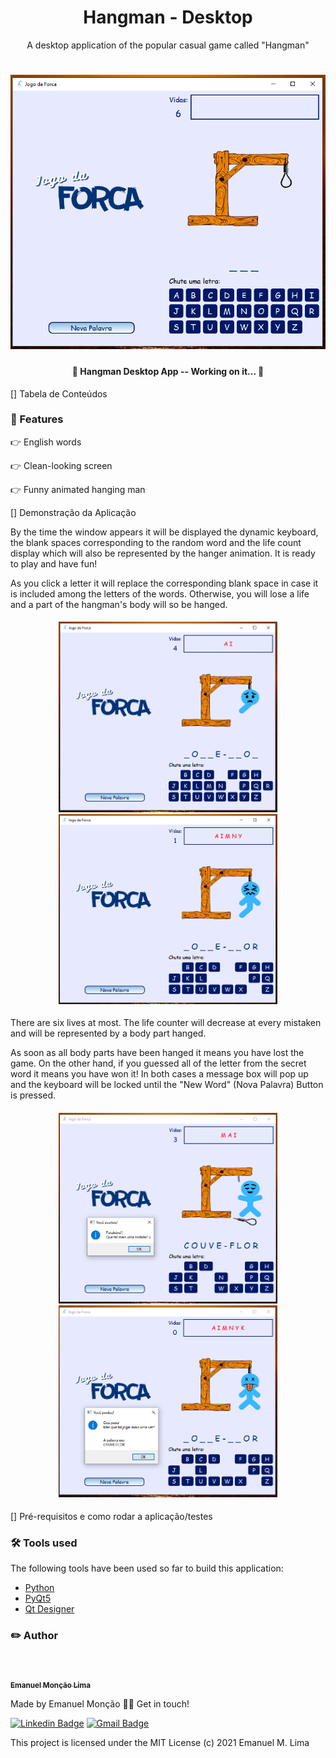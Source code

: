 <h1 align="center"> Hangman - Desktop</h1>

<p align="center">A desktop application of the popular casual game called "Hangman"</p>

<h1 align="center">
<img src="screenshots\homescreen.PNG" width=600/>
</h1>


<h4 align="center"> 
	🚧  Hangman Desktop App -- Working on it...  🚧
</h4>


[] Tabela de Conteúdos


### :memo: Features

:point_right: English words

:point_right: Clean-looking screen

:point_right: Funny animated hanging man


[] Demonstração da Aplicação

By the time the window appears it will be displayed the dynamic keyboard, the blank spaces corresponding to the random word and the life count display which will also be represented by the hanger animation. It is ready to play and have fun!

As you click a letter it will replace the corresponding blank space in case it is included among the letters of the words. Otherwise, you will lose a life and a part of the hangman's body will so be hanged.

<h4 align="center"> 
	<img src="screenshots\middlegame.PNG" width=350/>
    <img src="screenshots\almost_losing.PNG" width="350" />
</h4>

There are six lives at most. The life counter will decrease at every mistaken  and will be represented by a body part hanged.

As soon as all body parts have been hanged it means you have lost the game. On the other hand, if you guessed all of the letter from the secret word it means you have won it! In both cases a message box will pop up and the keyboard will be locked until the "New Word" (Nova Palavra) Button is pressed.

<h4 align="center"> 
	<img src="screenshots\won.PNG" width=350/>
    <img src="screenshots\lost.PNG" width="350" />
</h4>

[] Pré-requisitos e como rodar a aplicação/testes


### 🛠 Tools used

The following tools have been used so far to build this application:

- [Python](https://www.python.org/)
- [PyQt5](https://pypi.org/project/PyQt5/)
- [Qt Designer](https://build-system.fman.io/qt-designer-download)



### :pencil2: Author
</br>

<a href="https://github.com/e-moncao-lima">
 <img style="border-radius: 50%;" src="https://avatars.githubusercontent.com/u/63475219?s=460&u=fa6371e276f303265666cc50a98e40f215bf9c86&v=4" width="100px;" alt=""/>
 <br />
 <sub><b>Emanuel Monção Lima</b></sub></a>


Made by Emanuel Monção 👋🏽 Get in touch!

[![Linkedin Badge](https://img.shields.io/badge/-Emanuel-blue?style=flat-square&logo=Linkedin&logoColor=white&link=https://www.linkedin.com/in/emanuel-lima-139761133/)](https://www.linkedin.com/in/emanuel-lima-139761133/) 
[![Gmail Badge](https://img.shields.io/badge/-manumoncao@gmail.com-c14438?style=flat-square&logo=Gmail&logoColor=white&link=mailto:manumoncao@gmail.com)](mailto:manumoncao@gmail.com)


This project is licensed under the
MIT License (c) 2021 Emanuel M. Lima